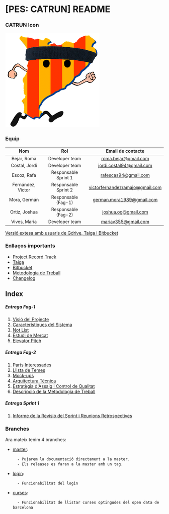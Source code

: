 # [PES: CATRUN] README #

### CATRUN Icon ####

![icon](./documentation/Images/catrun-icon.png)

### Equip ###

| Nom | Rol | Email de contacte |
| :---: |:---:|:-----------------:|
| Bejar, Romà | Developer team | roma.bejar@gmail.com |
| Costal, Jordi | Developer team | jordi.costal94@gmail.com |
| Escoz, Rafa | Responsable Sprint 1 | rafescas94@gmail.com |
| Fernández, Victor | Responsable Sprint 2 | victorfernandezramajo@gmail.com |
| Mora, Germán | Responsable (Fag-1) | german.mora1989@gmail.com |
| Ortiz, Joshua | Responsable (Fag-2) | joshua.og@gmail.com |
| Vives, Maria | Developer team | mariav355@gmail.com | 

[Versió extesa amb usuaris de Gdrive, Taiga i Bitbucket](https://bitbucket.org/rafescas/pes-catrun-repository/src/master/documentation/membresEquip.md)

### Enllaços importants ###

- [ Project Record Track ](https://docs.google.com/spreadsheets/d/1GEikL9t-79Y3tkhd6CoQjhBESNEL-w3dqfzCU6kQ3Kk/edit?usp=sharing)
- [ Taiga ](https://tree.taiga.io/project/edum17-pes/)
- [ Bitbucket ](https://bitbucket.org/rafescas/pes-catrun-repository)
- [ Metodologia de Treball ](https://bitbucket.org/rafescas/pes-catrun-repository/src/master/documentation/metodologiaDeTreball.md)
- [ Changelog ](https://bitbucket.org/rafescas/pes-catrun-repository/src/master/documentation/Changelog.md)

## Index ##

##### Entrega Fag-1 #####

1. [ Visió del Projecte ](https://bitbucket.org/rafescas/pes-catrun-repository/src/master/documentation/fag-1/visioDelProjecte.md)
2. [ Característiques del Sistema ](https://bitbucket.org/rafescas/pes-catrun-repository/src/master/documentation/fag-1/CaracteristiquesDelSistema.md)
3. [ Not List ](https://bitbucket.org/rafescas/pes-catrun-repository/src/master/documentation/fag-1/notList.md)
4. [ Estudi de Mercat ](https://bitbucket.org/rafescas/pes-catrun-repository/src/master/documentation/fag-1/estudiDeMercat.md)
5. [ Elevator Pitch ](https://bitbucket.org/rafescas/pes-catrun-repository/src/master/documentation/fag-1/elevatorPitch.md)

##### Entrega Fag-2 #####

1. [ Parts Interessades ](https://bitbucket.org/rafescas/pes-catrun-repository/src/master/documentation/fag-2/partsInteressades.md)
2. [ Llista de Temes ](https://bitbucket.org/rafescas/pes-catrun-repository/src/master/documentation/fag-2/llistaDeTemes.md)
3. [ Mock-ups ](https://bitbucket.org/rafescas/pes-catrun-repository/src/master/documentation/fag-2/mockUps.md)
4. [ Arquitectura Tècnica ](https://bitbucket.org/rafescas/pes-catrun-repository/src/master/documentation/fag-2/arquitecturaTecnica.md)
5. [ Estratègia d'Assaig i Control de Qualitat ](https://bitbucket.org/rafescas/pes-catrun-repository/src/master/documentation/fag-2/estrategiadAssaigControlDeQualitat.md)
6. [ Descripció de la Metodología de Treball ](https://bitbucket.org/rafescas/pes-catrun-repository/src/master/documentation/metodologiaDeTreball.md)

##### Entrega Sprint 1 #####

1. [ Informe de la Revisió del Sprint i Reunions Retrospectives](https://bitbucket.org/rafescas/pes-catrun-repository/src/master/documentation/fag-2/resumSprint.md)


### Branches ###

Ara mateix tenim 4 branches:

- [master](https://bitbucket.org/rafescas/pes-catrun-repository/src/master):

        - Pujarem la documentació directament a la master.
        - Els releases es faran a la master amb un tag.

- [login](https://bitbucket.org/rafescas/pes-catrun-repository/src/login):

        - Funcionabilitat del login

- [curses](https://bitbucket.org/rafescas/pes-catrun-repository/src/login):

        - Funcionabilitat de llistar curses optingudes del open data de barcelona